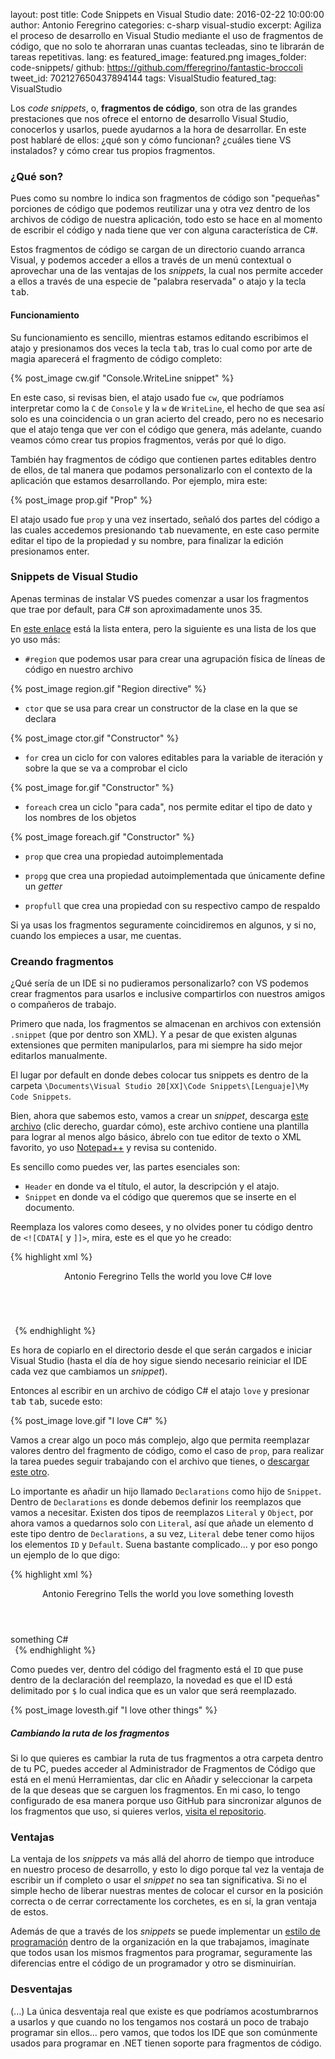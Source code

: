 layout: post
title: Code Snippets en Visual Studio
date: 2016-02-22 10:00:00
author: Antonio Feregrino
categories: c-sharp visual-studio
excerpt: Agiliza el proceso de desarrollo en Visual Studio mediante el uso de fragmentos de código, que no solo te ahorraran unas cuantas tecleadas, sino te librarán de tareas repetitivas.
lang: es
featured_image: featured.png
images_folder: code-snippets/
github: https://github.com/fferegrino/fantastic-broccoli
tweet_id: 702127650437894144
tags: VisualStudio
featured_tag: VisualStudio

Los *code snippets*, o, **fragmentos de código**, son otra de las grandes prestaciones que nos ofrece el entorno de desarrollo Visual Studio, conocerlos y usarlos, puede ayudarnos a la hora de desarrollar. En este post hablaré de ellos: ¿qué son y cómo funcionan? ¿cuáles tiene VS instalados? y cómo crear tus propios fragmentos.

### ¿Qué son?
Pues como su nombre lo indica son fragmentos de código son "pequeñas" porciones de código que podemos reutilizar una y otra vez dentro de los archivos de código de nuestra aplicación, todo esto se hace en al momento de escribir el código y nada tiene que ver con alguna característica de C#.  

Estos fragmentos de código se cargan de un directorio cuando arranca Visual, y podemos acceder a ellos a través de un menú contextual o aprovechar una de las ventajas de los *snippets*, la cual nos permite acceder a ellos a través de una especie de "palabra reservada" o atajo y la tecla <kbd>tab</kbd>. 

#### Funcionamiento  
Su funcionamiento es sencillo, mientras estamos editando escribimos el atajo y presionamos dos veces la tecla <kbd>tab</kbd>, tras lo cual como por arte de magia aparecerá el fragmento de código completo:

{% post_image cw.gif "Console.WriteLine snippet" %}

En este caso, si revisas bien, el atajo usado fue `cw`, que podríamos interpretar como la `C` de `Console` y la `w` de `WriteLine`, el hecho de que sea así solo es una coincidencia o un gran acierto del creado, pero no es necesario que el atajo tenga que ver con el código que genera, más adelante, cuando veamos cómo crear tus propios fragmentos, verás por qué lo digo.

También hay fragmentos de código que contienen partes editables dentro de ellos, de tal manera que podamos personalizarlo con el contexto de la aplicación que estamos desarrollando. Por ejemplo, mira este:

{% post_image prop.gif "Prop" %}

El atajo usado fue `prop` y una vez insertado, señaló dos partes del código a las cuales accedemos presionando <kbd>tab</kbd> nuevamente, en este caso permite editar el tipo de la propiedad y su nombre, para finalizar la edición presionamos enter.

### Snippets de Visual Studio  
Apenas terminas de instalar VS puedes comenzar a usar los fragmentos que trae por default, para C# son aproximadamente unos 35.  
  
En <a href="https://msdn.microsoft.com/en-us/en-en/library/z41h7fat.aspx" rel="nofoloww" target="_blank">este enlace</a> está la lista entera, pero la siguiente es una lista de los que yo uso más:  
  
 - `#region` que podemos usar para crear una agrupación física de líneas de código en nuestro archivo

{% post_image region.gif "Region directive" %}

 - `ctor` que se usa para crear un constructor de la clase en la que se declara

{% post_image ctor.gif "Constructor" %}

 - `for` crea un ciclo for con valores editables para la variable de iteración y sobre la que se va a comprobar el ciclo  

{% post_image for.gif "Constructor" %}

 - `foreach` crea un ciclo "para cada", nos permite editar el tipo de dato y los nombres de los objetos

{% post_image foreach.gif "Constructor" %}

 - `prop` que crea una propiedad autoimplementada  
 
 - `propg` que crea una propiedad autoimplementada que únicamente define un *getter*  
 
 - `propfull` que crea una propiedad con su respectivo campo de respaldo


Si ya usas los fragmentos seguramente coincidiremos en algunos, y si no, cuando los empieces a usar, me cuentas.  

### Creando fragmentos  
¿Qué sería de un IDE si no pudieramos personalizarlo? con VS podemos crear fragmentos para usarlos e inclusive compartirlos con nuestros amigos o compañeros de trabajo. 

Primero que nada, los fragmentos se almacenan en archivos con extensión `.snippet` (que por dentro son XML). Y a pesar de que existen algunas extensiones que permiten manipularlos, para mi siempre ha sido mejor editarlos manualmente.  
  
El lugar por default en donde debes colocar tus snippets es dentro de la carpeta `\Documents\Visual Studio 20[XX]\Code Snippets\[Lenguaje]\My Code Snippets`.

Bien, ahora que sabemos esto, vamos a crear un *snippet*, descarga <a target="_blank" rel="nofollow" href="https://raw.githubusercontent.com/fferegrino/fantastic-broccoli/master/sample.snippet">este archivo</a> (clic derecho, guardar cómo), este archivo contiene una plantilla para lograr al menos algo básico, ábrelo con tue editor de texto o XML favorito, yo uso <a href="https://notepad-plus-plus.org/" target="_blank">Notepad++</a> y revisa su contenido.

Es sencillo como puedes ver, las partes esenciales son:  
 
 - `Header` en donde va el título, el autor, la descripción y el atajo.
 - `Snippet` en donde va el código que queremos que se inserte en el documento.  

Reemplaza los valores como desees, y no olvides poner tu código dentro de `<![CDATA[` y `]]>`, mira, este es el que yo he creado: 

{% highlight xml %}
<CodeSnippet Format="1.0.0">
    <Header>
        <Title>I love C# snippet</Title>
        <Author>Antonio Feregrino</Author>
        <Description>Tells the world you love C#</Description>
        <Shortcut>love</Shortcut>
    </Header>
    <Snippet>
        <Code Language="CSharp">
            <![CDATA[Console.WriteLine("I love C#");]]>
        </Code>
    </Snippet>
</CodeSnippet>
{% endhighlight %}

Es hora de copiarlo en el directorio desde el que serán cargados e iniciar Visual Studio (hasta el día de hoy sigue siendo necesario reiniciar el IDE cada vez que cambiamos un *snippet*).

Entonces al escribir en un archivo de código C# el atajo `love` y presionar <kbd>tab</kbd> <kbd>tab</kbd>, sucede esto:

{% post_image love.gif "I love C#" %}

Vamos a crear algo un poco más complejo, algo que permita reemplazar valores dentro del fragmento de código, como el caso de `prop`, para realizar la tarea puedes seguir trabajando con el archivo que tienes, o <a target="_blank" rel="nofollow" href="https://raw.githubusercontent.com/fferegrino/fantastic-broccoli/master/sample-2.snippet">descargar este otro</a>.

Lo importante es añadir un hijo llamado `Declarations` como hijo de `Snippet`. Dentro de `Declarations` es donde debemos definir los reemplazos que vamos a necesitar. Existen dos tipos de reemplazos `Literal` y `Object`, por ahora vamos a quedarnos solo con `Literal`, así que añade un elemento d este tipo dentro de `Declarations`, a su vez, `Literal` debe tener como hijos los elementos `ID` y `Default`. Suena bastante complicado... y por eso pongo un ejemplo de lo que digo:  

{% highlight xml %}
<CodeSnippet Format="1.0.0">
    <Header>
        <Title>I love ?? snippet</Title>
        <Author>Antonio Feregrino</Author>
        <Description>Tells the world you love something</Description>
        <Shortcut>lovesth</Shortcut>
    </Header>
    <Snippet>
        <Declarations>
            <Literal>
                <ID>something</ID>
                <Default>C#</Default>
            </Literal>
        </Declarations>
        <Code Language="CSharp">
            <![CDATA[Console.WriteLine("I love $something$");]]>
        </Code>
    </Snippet>
</CodeSnippet>
{% endhighlight %}
  
Como puedes ver, dentro del código del fragmento está el `ID` que puse dentro de la declaración del reemplazo, la novedad es que el ID está delimitado por `$` lo cual indica que es un valor que será reemplazado.  

{% post_image lovesth.gif "I love other things" %}  
  
##### Cambiando la ruta de los fragmentos  
Si lo que quieres es cambiar la ruta de tus fragmentos a otra carpeta dentro de tu PC, puedes acceder al Administrador de Fragmentos de Código que está en el menú Herramientas, dar clic en Añadir y seleccionar la carpeta de la que deseas que se carguen los fragmentos. En mi caso, lo tengo configurado de esa manera porque uso GitHub para sincronizar algunos de los fragmentos que uso, si quieres verlos, <a href="https://github.com/fferegrino/fantastic-broccoli" target="_blank">visita el repositorio</a>.  

### Ventajas   
La ventaja de los *snippets* va más allá del ahorro de tiempo que introduce en nuestro proceso de desarrollo, y esto lo digo porque tal vez la ventaja de escribir un if completo o usar el *snippet* no sea tan significativa. Si no el simple hecho de liberar nuestras mentes de colocar el cursor en la posición correcta o de cerrar correctamente los corchetes, es en sí, la gran ventaja de estos.

Además de que a través de los *snippets* se puede implementar un [estilo de programación](/post/importancia-de-programar-con-estilo) dentro de la organización en la que trabajamos, imagínate que todos usan los mismos fragmentos para programar, seguramente las diferencias entre el código de un programador y otro se disminuirían.  
  
### Desventajas  
(...) La única desventaja real que existe es que podríamos acostumbrarnos a usarlos y que cuando no los tengamos nos costará un poco de trabajo programar sin ellos... pero vamos, que todos los IDE que son comúnmente usados para programar en .NET tienen soporte para fragmentos de código.    